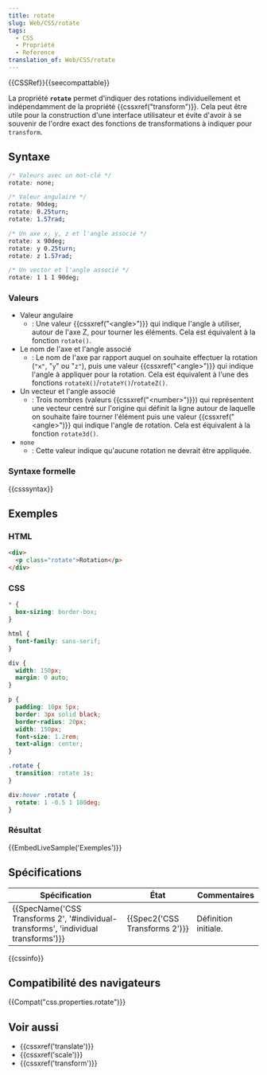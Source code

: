 ```yaml
---
title: rotate
slug: Web/CSS/rotate
tags:
  - CSS
  - Propriété
  - Reference
translation_of: Web/CSS/rotate
---
```

{{CSSRef}}{{seecompattable}}

La propriété **`rotate`** permet d'indiquer des rotations individuellement et indépendamment de la propriété {{cssxref("transform")}}. Cela peut être utile pour la construction d'une interface utilisateur et évite d'avoir à se souvenir de l'ordre exact des fonctions de transformations à indiquer pour `transform`.

## Syntaxe

```css
/* Valeurs avec un mot-clé */
rotate: none;

/* Valeur angulaire */
rotate: 90deg;
rotate: 0.25turn;
rotate: 1.57rad;

/* Un axe x, y, z et l'angle associé */
rotate: x 90deg;
rotate: y 0.25turn;
rotate: z 1.57rad;

/* Un vector et l'angle associé */
rotate: 1 1 1 90deg;
```

### Valeurs

- Valeur angulaire
  - : Une valeur {{cssxref("&lt;angle&gt;")}} qui indique l'angle à utiliser, autour de l'axe Z, pour tourner les éléments. Cela est équivalent à la fonction `rotate()`.
- Le nom de l'axe et l'angle associé
  - : Le nom de l'axe par rapport auquel on souhaite effectuer la rotation (`"x"`, "`y`" ou "`z"`), puis une valeur {{cssxref("&lt;angle&gt;")}} qui indique l'angle à appliquer pour la rotation. Cela est équivalent à l'une des fonctions `rotateX()`/`rotateY()`/`rotateZ()`.
- Un vecteur et l'angle associé
  - : Trois nombres (valeurs {{cssxref("&lt;number&gt;")}}) qui représentent une vecteur centré sur l'origine qui définit la ligne autour de laquelle on souhaite faire tourner l'élément puis une valeur {{cssxref("&lt;angle&gt;")}} qui indique l'angle de rotation. Cela est équivalent à la fonction `rotate3d()`.
- `none`
  - : Cette valeur indique qu'aucune rotation ne devrait être appliquée.

### Syntaxe formelle

{{csssyntax}}

## Exemples

### HTML

```html
<div>
  <p class="rotate">Rotation</p>
</div>
```

### CSS

```css
* {
  box-sizing: border-box;
}

html {
  font-family: sans-serif;
}

div {
  width: 150px;
  margin: 0 auto;
}

p {
  padding: 10px 5px;
  border: 3px solid black;
  border-radius: 20px;
  width: 150px;
  font-size: 1.2rem;
  text-align: center;
}

.rotate {
  transition: rotate 1s;
}

div:hover .rotate {
  rotate: 1 -0.5 1 180deg;
}
```

### Résultat

{{EmbedLiveSample('Exemples')}}

## Spécifications

| Spécification                                                                                                    | État                                     | Commentaires         |
| ---------------------------------------------------------------------------------------------------------------- | ---------------------------------------- | -------------------- |
| {{SpecName('CSS Transforms 2', '#individual-transforms', 'individual transforms')}} | {{Spec2('CSS Transforms 2')}} | Définition initiale. |

{{cssinfo}}

## Compatibilité des navigateurs

{{Compat("css.properties.rotate")}}

## Voir aussi

- {{cssxref('translate')}}
- {{cssxref('scale')}}
- {{cssxref('transform')}}
